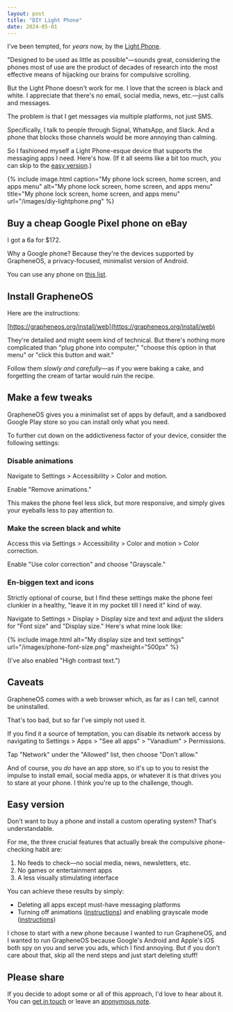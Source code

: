 ```yaml
---
layout: post
title: "DIY Light Phone"
date: 2024-05-01
---
```


I've been tempted, for _years_ now, by the [Light Phone](https://www.thelightphone.com/).

"Designed to be used as little as possible"—sounds great, considering the phones most of use are the product of decades of research into the most effective means of hijacking our brains for compulsive scrolling.

But the Light Phone doesn't work for me. I love that the screen is black and white. I appreciate that there's no email, social media, news, etc.—just calls and messages.

The problem is that I get messages via multiple platforms, not just SMS. 

Specifically, I talk to people through Signal, WhatsApp, and Slack. And a phone that blocks those channels would be more annoying than calming.

So I fashioned myself a Light Phone-esque device that supports the messaging apps I need. Here's how. (If it all seems like a bit too much, you can skip to the [easy version](#easy-version).)

{% include image.html caption="My phone lock screen, home screen, and apps menu" alt="My phone lock screen, home screen, and apps menu" title="My phone lock screen, home screen, and apps menu" url="/images/diy-lightphone.png" %}

## Buy a cheap Google Pixel phone on eBay

I got a 6a for $172. 

Why a Google phone? Because they're the devices supported by GrapheneOS, a privacy-focused, minimalist version of Android. 

You can use any phone on [this list](https://grapheneos.org/faq#device-support).

## Install GrapheneOS

Here are the instructions:

[https://grapheneos.org/install/web](https://grapheneos.org/install/web)

They're detailed and might seem kind of technical. But there's nothing more complicated than "plug phone into computer," "choose this option in that menu" or "click this button and wait."

Follow them _slowly and carefully_—as if you were baking a cake, and forgetting the cream of tartar would ruin the recipe.

## Make a few tweaks

GrapheneOS gives you a minimalist set of apps by default, and a sandboxed Google Play store so you can install only what you need.

To further cut down on the addictiveness factor of your device, consider the following settings:

### Disable animations

Navigate to Settings > Accessibility > Color and motion.

Enable "Remove animations."

This makes the phone feel less slick, but more responsive, and simply gives your eyeballs less to pay attention to.

### Make the screen black and white

Access this via Settings > Accessibility > Color and motion > Color correction.

Enable "Use color correction" and choose "Grayscale."

### En-biggen text and icons

Strictly optional of course, but I find these settings make the phone feel clunkier in a healthy, "leave it in my pocket till I need it" kind of way.

Navigate to Settings > Display > Display size and text and adjust the sliders for "Font size" and "Display size." Here's what mine look like:

{% include image.html alt="My display size and text settings" url="/images/phone-font-size.png" maxheight="500px" %}

(I've also enabled "High contrast text.")

## Caveats

GrapheneOS comes with a web browser which, as far as I can tell, cannot be uninstalled.

That's too bad, but so far I've simply not used it.

If you find it a source of temptation, you can disable its network access by navigating to Settings > Apps > "See all apps" > "Vanadium" > Permissions.

Tap "Network" under the "Allowed" list, then choose "Don't allow."

And of course, you _do_ have an app store, so it's up to you to resist the impulse to install email, social media apps, or whatever it is that drives you to stare at your phone. I think you're up to the challenge, though.

## Easy version

Don't want to buy a phone and install a custom operating system? That's understandable. 

For me, the three crucial features that actually break the compulsive phone-checking habit are:

1. No feeds to check—no social media, news, newsletters, etc.
2. No games or entertainment apps
3. A less visually stimulating interface

You can achieve these results by simply:

- Deleting all apps except must-have messaging platforms
- Turning off animations ([instructions](https://www.howtogeek.com/415161/does-looking-at-your-phone-make-you-dizzy-disable-animations/)) and enabling grayscale mode ([instructions](https://www.theverge.com/23637672/grayscale-iphone-android-pixel-samsung-galaxy-how-to))

I chose to start with a new phone because I wanted to run GrapheneOS, and I wanted to run GrapheneOS because Google's Android and Apple's iOS both spy on you and serve you ads, which I find annoying. But if you don't care about that, skip all the nerd steps and just start deleting stuff!

## Please share

If you decide to adopt some or all of this approach, I'd love to hear about it. You can [get in touch](/contact) or leave an [anonymous note](/anonymous-feedback). 

